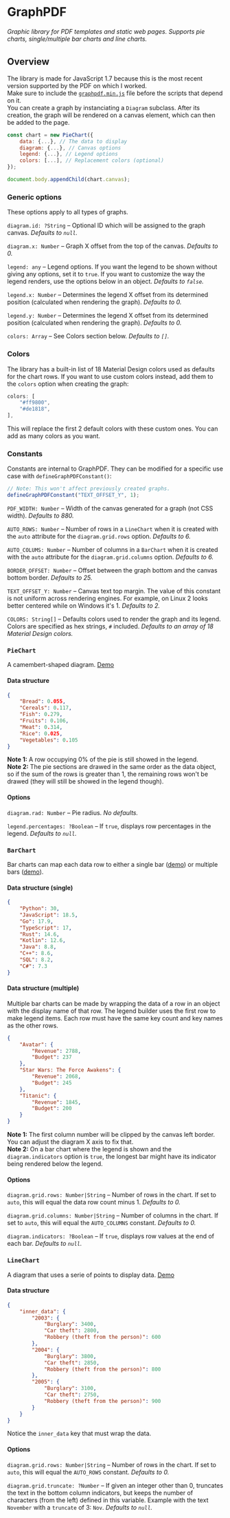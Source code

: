 # GraphPDF

###### *Graphic library for PDF templates and static web pages. Supports pie charts, single/multiple bar charts and line charts.*

## Overview

The library is made for JavaScript 1.7 because this is the most recent version supported by the PDF on which I worked.  
Make sure to include the [`graphpdf.min.js`](https://github.com/matteokeole/graphpdf/blob/master/graphpdf.min.js) file before the scripts that depend on it.  
You can create a graph by instanciating a `Diagram` subclass. After its creation, the graph will be rendered on a canvas element, which can then be added to the page.

```js
const chart = new PieChart({
	data: {...}, // The data to display
	diagram: {...}, // Canvas options
	legend: {...}, // Legend options
	colors: [...], // Replacement colors (optional)
});

document.body.appendChild(chart.canvas);
```

### Generic options

These options apply to all types of graphs.

`diagram.id: ?String` – Optional ID which will be assigned to the graph canvas. *Defaults to `null`.*

`diagram.x: Number` – Graph X offset from the top of the canvas. *Defaults to 0.*

`legend: any` – Legend options. If you want the legend to be shown without giving any options, set it to `true`. If you want to customize the way the legend renders, use the options below in an object. *Defaults to `false`.*

`legend.x: Number` – Determines the legend X offset from its determined position (calculated when rendering the graph). *Defaults to 0.*

`legend.y: Number` – Determines the legend X offset from its determined position (calculated when rendering the graph). *Defaults to 0.*

`colors: Array` – See Colors section below. *Defaults to `[]`.*

### Colors

The library has a built-in list of 18 Material Design colors used as defaults for the chart rows. If you want to use custom colors instead, add them to the `colors` option when creating the graph:
```js
colors: [
	"#ff9800",
	"#de1818",
],
```
This will replace the first 2 default colors with these custom ones. You can add as many colors as you want.

### Constants

Constants are internal to GraphPDF. They can be modified for a specific use case with `defineGraphPDFConstant()`:

```js
// Note: This won't affect previously created graphs.
defineGraphPDFConstant("TEXT_OFFSET_Y", 1);
```

`PDF_WIDTH: Number` – Width of the canvas generated for a graph (not CSS width). *Defaults to 880.*

`AUTO_ROWS: Number` – Number of rows in a `LineChart` when it is created with the `auto` attribute for the `diagram.grid.rows` option. *Defaults to 6.*

`AUTO_COLUMS: Number` – Number of columns in a `BarChart` when it is created with the `auto` attribute for the `diagram.grid.columns` option. *Defaults to 6.*

`BORDER_OFFSET: Number` – Offset between the graph bottom and the canvas bottom border. *Defaults to 25.*

`TEXT_OFFSET_Y: Number` – Canvas text top margin. The value of this constant is not uniform across rendering engines. For example, on Linux 2 looks better centered while on Windows it's 1. *Defaults to 2.*

`COLORS: String[]` – Defaults colors used to render the graph and its legend. Colors are specified as hex strings, `#` included. *Defaults to an array of 18 Material Design colors.*

### `PieChart`
A camembert-shaped diagram. [Demo](https://matteokeole.github.io/graphpdf/examples/piechart.html)

#### Data structure
```json
{
	"Bread": 0.055,
	"Cereals": 0.117,
	"Fish": 0.279,
	"Fruits": 0.106,
	"Meat": 0.314,
	"Rice": 0.025,
	"Vegetables": 0.105
}
```
**Note 1:** A row occupying 0% of the pie is still showed in the legend.  
**Note 2:** The pie sections are drawed in the same order as the data object, so if the sum of the rows is greater than 1, the remaining rows won't be drawed (they will still be showed in the legend though).

#### Options

`diagram.rad: Number` – Pie radius. *No defaults.*

`legend.percentages: ?Boolean` – If `true`, displays row percentages in the legend. *Defaults to `null`.*

### `BarChart`

Bar charts can map each data row to either a single bar ([demo](https://matteokeole.github.io/graphpdf/examples/barchart.html)) or multiple bars ([demo](https://matteokeole.github.io/graphpdf/examples/barchart2.html)).

#### Data structure (single)

```json
{
	"Python": 30,
	"JavaScript": 18.5,
	"Go": 17.9,
	"TypeScript": 17,
	"Rust": 14.6,
	"Kotlin": 12.6,
	"Java": 8.8,
	"C++": 8.6,
	"SQL": 8.2,
	"C#": 7.3
}
```

#### Data structure (multiple)

Multiple bar charts can be made by wrapping the data of a row in an object with the display name of that row. The legend builder uses the first row to make legend items. Each row must have the same key count and key names as the other rows.

```json
{
	"Avatar": {
		"Revenue": 2788,
		"Budget": 237
	},
	"Star Wars: The Force Awakens": {
		"Revenue": 2068,
		"Budget": 245
	},
	"Titanic": {
		"Revenue": 1845,
		"Budget": 200
	}
}
```

**Note 1:** The first column number will be clipped by the canvas left border. You can adjust the diagram X axis to fix that.  
**Note 2:** On a bar chart where the legend is shown and the `diagram.indicators` option is `true`, the longest bar might have its indicator being rendered below the legend.

#### Options

`diagram.grid.rows: Number|String` – Number of rows in the chart. If set to `auto`, this will equal the data row count minus 1. *Defaults to 0.*

`diagram.grid.columns: Number|String` – Number of columns in the chart. If set to `auto`, this will equal the `AUTO_COLUMNS` constant. *Defaults to 0.*

`diagram.indicators: ?Boolean` – If `true`, displays row values at the end of each bar. *Defaults to `null`.*

### `LineChart`

A diagram that uses a serie of points to display data. [Demo](https://matteokeole.github.io/graphpdf/examples/linechart.html)

#### Data structure

```json
{
	"inner_data": {
		"2003": {
			"Burglary": 3400,
			"Car theft": 2800,
			"Robbery (theft from the person)": 600
		},
		"2004": {
			"Burglary": 3800,
			"Car theft": 2850,
			"Robbery (theft from the person)": 800
		},
		"2005": {
			"Burglary": 3100,
			"Car theft": 2750,
			"Robbery (theft from the person)": 900
		}
	}
}
```

Notice the `inner_data` key that must wrap the data.

#### Options

`diagram.grid.rows: Number|String` – Number of rows in the chart. If set to `auto`, this will equal the `AUTO_ROWS` constant. *Defaults to 0.*

`diagram.grid.truncate: ?Number` – If given an integer other than 0, truncates the text in the bottom column indicators, but keeps the number of characters (from the left) defined in this variable. Example with the text `November` with a `truncate` of 3: `Nov`. *Defaults to `null`.*